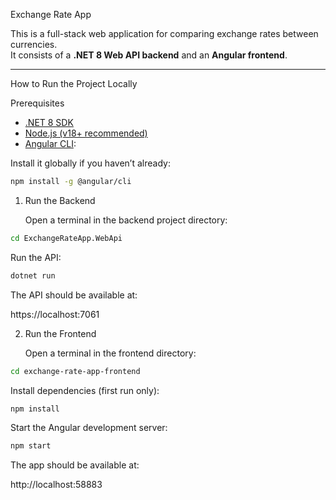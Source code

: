 Exchange Rate App

This is a full-stack web application for comparing exchange rates between currencies.  
It consists of a **.NET 8 Web API backend** and an **Angular frontend**.

---

How to Run the Project Locally

Prerequisites

- [.NET 8 SDK](https://dotnet.microsoft.com/download)
- [Node.js (v18+ recommended)](https://nodejs.org/)
- [Angular CLI](https://angular.io/cli):  

Install it globally if you haven’t already:
  ```bash
  npm install -g @angular/cli
  ```
1. Run the Backend

    Open a terminal in the backend project directory:
  ```bash
  cd ExchangeRateApp.WebApi
  ```
Run the API:
  ```bash
  dotnet run
  ```
The API should be available at:

  https://localhost:7061

2. Run the Frontend

    Open a terminal in the frontend directory:
  ```bash
  cd exchange-rate-app-frontend
  ```
Install dependencies (first run only):
  ```bash
  npm install
  ```
Start the Angular development server:
  ```bash
  npm start
  ```
The app should be available at:

  http://localhost:58883
